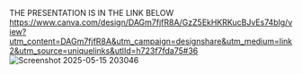 THE PRESENTATION IS IN THE LINK BELOW
https://www.canva.com/design/DAGm7fjfR8A/GzZ5EkHKRKucBJvEs74blg/view?utm_content=DAGm7fjfR8A&utm_campaign=designshare&utm_medium=link2&utm_source=uniquelinks&utlId=h723f7fda75#36
![Screenshot 2025-05-15 203046](https://github.com/user-attachments/assets/e8047bc0-7f3d-404f-a57c-6ba5d0b01d83)

